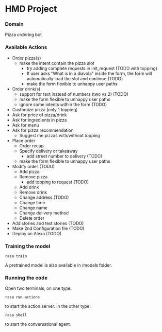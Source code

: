 # HMD Project

### Domain
Pizza ordering bot

### Available Actions
- Order pizza(s)
  - make the intent contain the pizza slot
    - try adding complete requests in init_request (TODO with topping)
    - If user asks "What is in a diavola" inside the form, the form will automatically load the slot and continue (TODO)
    - make the form flexible to unhappy user paths
- Order drink(s) 
  - support for text instead of numbers (two vs 2) (TODO)
  - make the form flexible to unhappy user paths
  - ignore some intents within the form (TODO)
- Customize pizza (only 1 topping)
- Ask for price of pizza/drink
- Ask for ingredients in pizza
- Ask for menu
- Ask for pizza recommendation
  - Suggest me pizzas with/without topping
- Place order
  - Order recap
  - Specify delivery or takeaway
    - add street number to delivery (TODO)
  - make the form flexible to unhappy user paths
- Modify order (TODO)
  - Add pizza
  - Remove pizza
    - add topping to request (TODO)
  - Add drink 
  - Remove drink
  - Change address (TODO)
  - Change time
  - Change name
  - Change delivery method
  - Delete order
- Add stories and test stories (TODO)
- Make 2nd Configuration file (TODO)
- Deploy on Alexa (TODO)

### Training the model

```
rasa train
```

A pretrained model is also available in /models folder.

### Running the code

Open two terminals, on one type:

```
rasa run actions
```
to start the action server. In the other type:
```
rasa shell
```
to start the conversational agent.